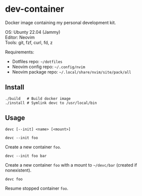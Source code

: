 # dev-container

Docker image containing my personal development kit.

OS: Ubunty 22.04 (Jammy)  
Editor: Neovim  
Tools: git, fzf, curl, fd, z

Requirements:
- Dotfiles repo: `~/dotfiles`
- Neovim config repo: `~/.config/nvim`
- Neovim package repo: `~/.local/share/nvim/site/pack/all`

## Install

```
./build   # Build docker image
./install # Symlink devc to /usr/local/bin
```

## Usage

```
devc [--init] <name> [<mount>]
```

`devc --init foo`

Create a new container `foo`.

`devc --init foo bar`

Create a new container `foo` with a mount to `~/devc/bar` (created if nonexistent).

`devc foo`

Resume stopped container `foo`.
